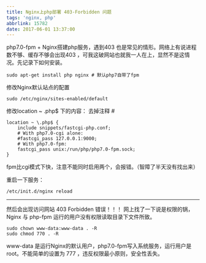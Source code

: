 ```yaml
---
title: Nginx上php部署 403-Forbidden 问题
tags: 'nginx, php'
abbrlink: 15782
date: 2017-06-01 13:37:00
---
```


php7.0-fpm + Nginx搭建php服务，遇到403 也是常见的情形。网络上有说进程数不够、缓存不够会出现403 ，可我这破网站也就我一人在上，显然不是这情况。先记录下如何安装。
	
	sudo apt-get install php nginx # 默认php7自带了fpm
修改Nginx默认站点的配置

<!--more-->

	
	sudo /etc/nginx/sites-enabled/default
	
修改location ~ \.php$ 下的内容：
去掉注释 #

	location ~ \.php$ {
		include snippets/fastcgi-php.conf;
		# With php7.0-cgi alone:
		#fastcgi_pass 127.0.0.1:9000;
		# With php7.0-fpm:
		fastcgi_pass unix:/run/php/php7.0-fpm.sock;
	}

fpm比cgi模式下快，注意不能同时启用两个，会报错。（智障了半天没有找出来）

重启一下服务：
	
	/etc/init.d/nginx reload

---

然后会出现访问网站 403 Forbidden 错误！！！
网上找了一下说是权限的锅，Nginx 与 php-fpm 运行的用户没有权限读取目录下文件所致。

	sudo chown www-data:www-data . -R
	sudo chmod 770 . -R

www-data 是运行Nginx的默认用户，php7.0-fpm写入系统服务，运行用户是root。不能简单的设置为 777 ，违反权限最小原则，安全性丢失。
